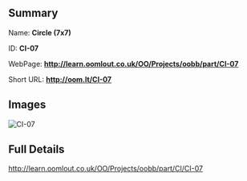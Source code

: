 

## Summary
 
Name: __Circle (7x7)__

ID: __CI-07__

WebPage: __http://learn.oomlout.co.uk/OO/Projects/oobb/part/CI-07__

Short URL: __http://oom.lt/CI-07__


## Images
![CI-07](http://oomlout.com/oomlout-OOBB/part/CI/CI-07/OOBB-CI-07_420.png)




## Full Details

 http://learn.oomlout.co.uk/OO/Projects/oobb/part/CI/CI-07

